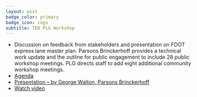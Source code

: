 ```yaml
---
layout: post
badge_color: primary
badge_icon: cogs
subtitle: TED PLG Workshop
---
```


* Discussion on feedback from stakeholders and presentation on FDOT express lane master plan. Parsons Brinckerhoff provides a technical work update and the outline for public engagement to include 28 public workshop meetings. PLG directs staff to add eight additional community workshop meetings.
* [Agenda](http://www.hillsboroughcounty.org/DocumentCenter/View/14327 )
* [Presentation – by George Walton, Parsons Brinckerhoff](http://www.hillsboroughcounty.org/DocumentCenter/View/14330)
* [Watch video](http://65.49.32.144/Hillsborough/3057a3f2-a609-4545-8e27-afe290fdbaff/Trans_Econ_Dev_WS_1_14_2015/presentation_file/mgpresenter.html?Stream=low)
